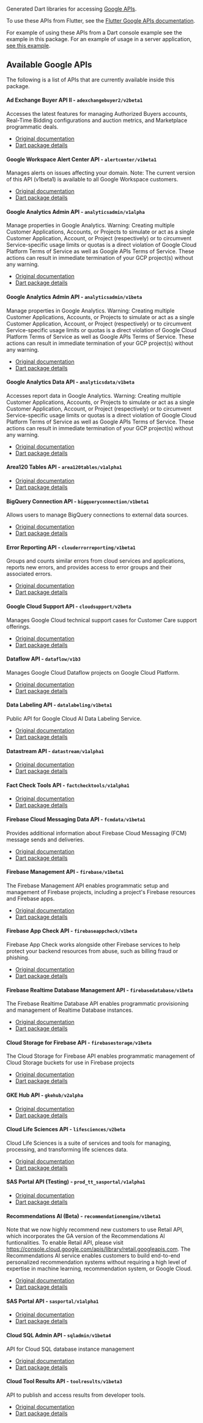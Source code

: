 Generated Dart libraries for accessing
[Google APIs](https://developers.google.com/api-client-library).

To use these APIs from Flutter, see the
[Flutter Google APIs documentation](https://flutter.dev/docs/development/data-and-backend/google-apis).

For example of using these APIs from a Dart console example see the example in
this package. For an example of usage in a server application,
[see this example](https://github.com/dart-lang/samples/tree/master/server/google_apis).

## Available Google APIs

The following is a list of APIs that are currently available inside this
package.

#### Ad Exchange Buyer API II - `adexchangebuyer2/v2beta1`

Accesses the latest features for managing Authorized Buyers accounts, Real-Time Bidding configurations and auction metrics, and Marketplace programmatic deals.

- [Original documentation](https://developers.google.com/authorized-buyers/apis/reference/rest/)
- [Dart package details](https://pub.dev/documentation/googleapis_beta/9.1.0-wip/adexchangebuyer2_v2beta1/adexchangebuyer2_v2beta1-library.html)

#### Google Workspace Alert Center API - `alertcenter/v1beta1`

Manages alerts on issues affecting your domain. Note: The current version of this API (v1beta1) is available to all Google Workspace customers. 

- [Original documentation](https://developers.google.com/workspace/admin/alertcenter/)
- [Dart package details](https://pub.dev/documentation/googleapis_beta/9.1.0-wip/alertcenter_v1beta1/alertcenter_v1beta1-library.html)

#### Google Analytics Admin API - `analyticsadmin/v1alpha`

Manage properties in Google Analytics. Warning: Creating multiple Customer Applications, Accounts, or Projects to simulate or act as a single Customer Application, Account, or Project (respectively) or to circumvent Service-specific usage limits or quotas is a direct violation of Google Cloud Platform Terms of Service as well as Google APIs Terms of Service. These actions can result in immediate termination of your GCP project(s) without any warning.

- [Original documentation](http://code.google.com/apis/analytics/docs/mgmt/home.html)
- [Dart package details](https://pub.dev/documentation/googleapis_beta/9.1.0-wip/analyticsadmin_v1alpha/analyticsadmin_v1alpha-library.html)

#### Google Analytics Admin API - `analyticsadmin/v1beta`

Manage properties in Google Analytics. Warning: Creating multiple Customer Applications, Accounts, or Projects to simulate or act as a single Customer Application, Account, or Project (respectively) or to circumvent Service-specific usage limits or quotas is a direct violation of Google Cloud Platform Terms of Service as well as Google APIs Terms of Service. These actions can result in immediate termination of your GCP project(s) without any warning.

- [Original documentation](http://code.google.com/apis/analytics/docs/mgmt/home.html)
- [Dart package details](https://pub.dev/documentation/googleapis_beta/9.1.0-wip/analyticsadmin_v1beta/analyticsadmin_v1beta-library.html)

#### Google Analytics Data API - `analyticsdata/v1beta`

Accesses report data in Google Analytics. Warning: Creating multiple Customer Applications, Accounts, or Projects to simulate or act as a single Customer Application, Account, or Project (respectively) or to circumvent Service-specific usage limits or quotas is a direct violation of Google Cloud Platform Terms of Service as well as Google APIs Terms of Service. These actions can result in immediate termination of your GCP project(s) without any warning. 

- [Original documentation](https://developers.google.com/analytics/devguides/reporting/data/v1/)
- [Dart package details](https://pub.dev/documentation/googleapis_beta/9.1.0-wip/analyticsdata_v1beta/analyticsdata_v1beta-library.html)

#### Area120 Tables API - `area120tables/v1alpha1`

- [Original documentation](https://support.google.com/area120-tables/answer/10011390)
- [Dart package details](https://pub.dev/documentation/googleapis_beta/9.1.0-wip/area120tables_v1alpha1/area120tables_v1alpha1-library.html)

#### BigQuery Connection API - `bigqueryconnection/v1beta1`

Allows users to manage BigQuery connections to external data sources.

- [Original documentation](https://cloud.google.com/bigquery/docs/connections-api-intro)
- [Dart package details](https://pub.dev/documentation/googleapis_beta/9.1.0-wip/bigqueryconnection_v1beta1/bigqueryconnection_v1beta1-library.html)

#### Error Reporting API - `clouderrorreporting/v1beta1`

Groups and counts similar errors from cloud services and applications, reports new errors, and provides access to error groups and their associated errors. 

- [Original documentation](https://cloud.google.com/error-reporting/)
- [Dart package details](https://pub.dev/documentation/googleapis_beta/9.1.0-wip/clouderrorreporting_v1beta1/clouderrorreporting_v1beta1-library.html)

#### Google Cloud Support API - `cloudsupport/v2beta`

Manages Google Cloud technical support cases for Customer Care support offerings. 

- [Original documentation](https://cloud.google.com/support/docs/apis)
- [Dart package details](https://pub.dev/documentation/googleapis_beta/9.1.0-wip/cloudsupport_v2beta/cloudsupport_v2beta-library.html)

#### Dataflow API - `dataflow/v1b3`

Manages Google Cloud Dataflow projects on Google Cloud Platform.

- [Original documentation](https://cloud.google.com/dataflow)
- [Dart package details](https://pub.dev/documentation/googleapis_beta/9.1.0-wip/dataflow_v1b3/dataflow_v1b3-library.html)

#### Data Labeling API - `datalabeling/v1beta1`

Public API for Google Cloud AI Data Labeling Service.

- [Original documentation](https://cloud.google.com/data-labeling/docs/)
- [Dart package details](https://pub.dev/documentation/googleapis_beta/9.1.0-wip/datalabeling_v1beta1/datalabeling_v1beta1-library.html)

#### Datastream API - `datastream/v1alpha1`

- [Original documentation](https://cloud.google.com/datastream/)
- [Dart package details](https://pub.dev/documentation/googleapis_beta/9.1.0-wip/datastream_v1alpha1/datastream_v1alpha1-library.html)

#### Fact Check Tools API - `factchecktools/v1alpha1`

- [Original documentation](https://developers.google.com/fact-check/tools/api/)
- [Dart package details](https://pub.dev/documentation/googleapis_beta/9.1.0-wip/factchecktools_v1alpha1/factchecktools_v1alpha1-library.html)

#### Firebase Cloud Messaging Data API - `fcmdata/v1beta1`

Provides additional information about Firebase Cloud Messaging (FCM) message sends and deliveries.

- [Original documentation](https://firebase.google.com/docs/cloud-messaging)
- [Dart package details](https://pub.dev/documentation/googleapis_beta/9.1.0-wip/fcmdata_v1beta1/fcmdata_v1beta1-library.html)

#### Firebase Management API - `firebase/v1beta1`

The Firebase Management API enables programmatic setup and management of Firebase projects, including a project's Firebase resources and Firebase apps.

- [Original documentation](https://firebase.google.com)
- [Dart package details](https://pub.dev/documentation/googleapis_beta/9.1.0-wip/firebase_v1beta1/firebase_v1beta1-library.html)

#### Firebase App Check API - `firebaseappcheck/v1beta`

Firebase App Check works alongside other Firebase services to help protect your backend resources from abuse, such as billing fraud or phishing.

- [Original documentation](https://firebase.google.com/docs/app-check)
- [Dart package details](https://pub.dev/documentation/googleapis_beta/9.1.0-wip/firebaseappcheck_v1beta/firebaseappcheck_v1beta-library.html)

#### Firebase Realtime Database Management API - `firebasedatabase/v1beta`

The Firebase Realtime Database API enables programmatic provisioning and management of Realtime Database instances.

- [Original documentation](https://firebase.google.com/docs/reference/rest/database/database-management/rest/)
- [Dart package details](https://pub.dev/documentation/googleapis_beta/9.1.0-wip/firebasedatabase_v1beta/firebasedatabase_v1beta-library.html)

#### Cloud Storage for Firebase API - `firebasestorage/v1beta`

The Cloud Storage for Firebase API enables programmatic management of Cloud Storage buckets for use in Firebase projects

- [Original documentation](https://firebase.google.com/docs/storage)
- [Dart package details](https://pub.dev/documentation/googleapis_beta/9.1.0-wip/firebasestorage_v1beta/firebasestorage_v1beta-library.html)

#### GKE Hub API - `gkehub/v2alpha`

- [Original documentation](https://cloud.google.com/anthos/multicluster-management/connect/registering-a-cluster)
- [Dart package details](https://pub.dev/documentation/googleapis_beta/9.1.0-wip/gkehub_v2alpha/gkehub_v2alpha-library.html)

#### Cloud Life Sciences API - `lifesciences/v2beta`

Cloud Life Sciences is a suite of services and tools for managing, processing, and transforming life sciences data.

- [Original documentation](https://cloud.google.com/life-sciences)
- [Dart package details](https://pub.dev/documentation/googleapis_beta/9.1.0-wip/lifesciences_v2beta/lifesciences_v2beta-library.html)

#### SAS Portal API (Testing) - `prod_tt_sasportal/v1alpha1`

- [Original documentation](https://developers.google.com/spectrum-access-system/)
- [Dart package details](https://pub.dev/documentation/googleapis_beta/9.1.0-wip/prod_tt_sasportal_v1alpha1/prod_tt_sasportal_v1alpha1-library.html)

#### Recommendations AI (Beta) - `recommendationengine/v1beta1`

Note that we now highly recommend new customers to use Retail API, which incorporates the GA version of the Recommendations AI funtionalities. To enable Retail API, please visit https://console.cloud.google.com/apis/library/retail.googleapis.com. The Recommendations AI service enables customers to build end-to-end personalized recommendation systems without requiring a high level of expertise in machine learning, recommendation system, or Google Cloud.

- [Original documentation](https://cloud.google.com/recommendations-ai/docs)
- [Dart package details](https://pub.dev/documentation/googleapis_beta/9.1.0-wip/recommendationengine_v1beta1/recommendationengine_v1beta1-library.html)

#### SAS Portal API - `sasportal/v1alpha1`

- [Original documentation](https://developers.google.com/spectrum-access-system/)
- [Dart package details](https://pub.dev/documentation/googleapis_beta/9.1.0-wip/sasportal_v1alpha1/sasportal_v1alpha1-library.html)

#### Cloud SQL Admin API - `sqladmin/v1beta4`

API for Cloud SQL database instance management

- [Original documentation](https://developers.google.com/cloud-sql/)
- [Dart package details](https://pub.dev/documentation/googleapis_beta/9.1.0-wip/sqladmin_v1beta4/sqladmin_v1beta4-library.html)

#### Cloud Tool Results API - `toolresults/v1beta3`

API to publish and access results from developer tools.

- [Original documentation](https://firebase.google.com/docs/test-lab/)
- [Dart package details](https://pub.dev/documentation/googleapis_beta/9.1.0-wip/toolresults_v1beta3/toolresults_v1beta3-library.html)

